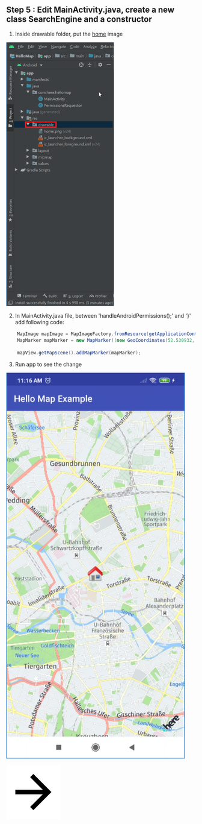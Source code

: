 ## Step 5 : Edit MainActivity.java, create a new class SearchEngine and a constructor 

1. Inside drawable folder, put the [home](/img/home.png) image

<img src="/img/drawable.png" width="286" height="700"/>

2. In MainActivity.java file, between 'handleAndroidPermissions();' and '}' add following code:

```java
    MapImage mapImage = MapImageFactory.fromResource(getApplicationContext().getResources(), R.drawable.home);
    MapMarker mapMarker = new MapMarker((new GeoCoordinates(52.530932, 13.384915)), mapImage);

    mapView.getMapScene().addMapMarker(mapMarker);
```
3. Run app to see the change

![alt text](/img/marker.png)


[![Foo](/img/next.png)](/Step6.md)

